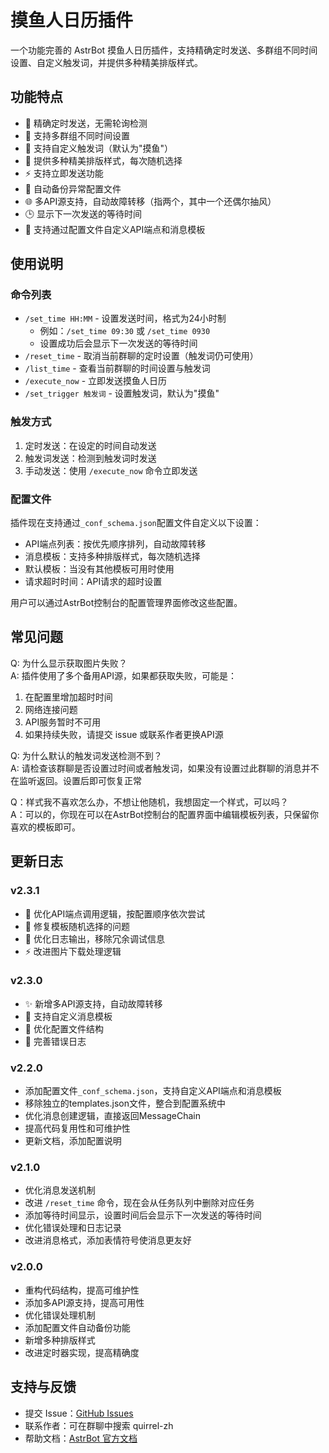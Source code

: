 # 摸鱼人日历插件

一个功能完善的 AstrBot 摸鱼人日历插件，支持精确定时发送、多群组不同时间设置、自定义触发词，并提供多种精美排版样式。

## 功能特点

- 🎯 精确定时发送，无需轮询检测
- 🌟 支持多群组不同时间设置
- 🔧 支持自定义触发词（默认为"摸鱼"）
- 🎨 提供多种精美排版样式，每次随机选择
- ⚡ 支持立即发送功能
- 🔄 自动备份异常配置文件
- 🌐 多API源支持，自动故障转移（指两个，其中一个还偶尔抽风）
- 🕒 显示下一次发送的等待时间
- 📝 支持通过配置文件自定义API端点和消息模板

## 使用说明

### 命令列表

- `/set_time HH:MM` - 设置发送时间，格式为24小时制
  - 例如：`/set_time 09:30` 或 `/set_time 0930`
  - 设置成功后会显示下一次发送的等待时间
- `/reset_time` - 取消当前群聊的定时设置（触发词仍可使用）
- `/list_time` - 查看当前群聊的时间设置与触发词
- `/execute_now` - 立即发送摸鱼人日历
- `/set_trigger 触发词` - 设置触发词，默认为"摸鱼"

### 触发方式

1. 定时发送：在设定的时间自动发送
2. 触发词发送：检测到触发词时发送
3. 手动发送：使用 `/execute_now` 命令立即发送

### 配置文件

插件现在支持通过`_conf_schema.json`配置文件自定义以下设置：

- API端点列表：按优先顺序排列，自动故障转移
- 消息模板：支持多种排版样式，每次随机选择
- 默认模板：当没有其他模板可用时使用
- 请求超时时间：API请求的超时设置

用户可以通过AstrBot控制台的配置管理界面修改这些配置。

## 常见问题

Q: 为什么显示获取图片失败？  
A: 插件使用了多个备用API源，如果都获取失败，可能是：
1. 在配置里增加超时时间
2. 网络连接问题
3. API服务暂时不可用
4. 如果持续失败，请提交 issue 或联系作者更换API源

Q: 为什么默认的触发词发送检测不到？  
A: 请检查该群聊是否设置过时间或者触发词，如果没有设置过此群聊的消息并不在监听返回。设置后即可恢复正常

Q：样式我不喜欢怎么办，不想让他随机，我想固定一个样式，可以吗？  
A：可以的，你现在可以在AstrBot控制台的配置界面中编辑模板列表，只保留你喜欢的模板即可。

## 更新日志

### v2.3.1
- 🔄 优化API端点调用逻辑，按配置顺序依次尝试
- 🐛 修复模板随机选择的问题
- 🎨 优化日志输出，移除冗余调试信息
- ⚡ 改进图片下载处理逻辑

### v2.3.0
- ✨ 新增多API源支持，自动故障转移
- 🎨 支持自定义消息模板
- 🔧 优化配置文件结构
- 📝 完善错误日志

### v2.2.0
- 添加配置文件`_conf_schema.json`，支持自定义API端点和消息模板
- 移除独立的templates.json文件，整合到配置系统中
- 优化消息创建逻辑，直接返回MessageChain
- 提高代码复用性和可维护性
- 更新文档，添加配置说明

### v2.1.0
- 优化消息发送机制
- 改进 `/reset_time` 命令，现在会从任务队列中删除对应任务
- 添加等待时间显示，设置时间后会显示下一次发送的等待时间
- 优化错误处理和日志记录
- 改进消息格式，添加表情符号使消息更友好

### v2.0.0
- 重构代码结构，提高可维护性
- 添加多API源支持，提高可用性
- 优化错误处理机制
- 添加配置文件自动备份功能
- 新增多种排版样式
- 改进定时器实现，提高精确度

## 支持与反馈

- 提交 Issue：[GitHub Issues](https://github.com/quirrel-zh/astrbot_plugin_moyuren/issues)
- 联系作者：可在群聊中搜索 quirrel-zh
- 帮助文档：[AstrBot 官方文档](https://astrbot.app/dev/plugin.html)
